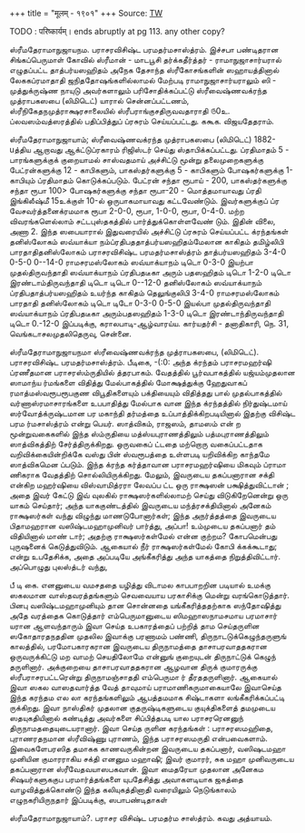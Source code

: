+++
title = "मूलम् - १९०१"
+++
Source: [TW](https://archive.org/details/pvpds-t-ao/page/%E0%AF%A7%E0%AF%A7%E0%AF%A8/mode/1up)

TODO : परिष्कार्यम्। ends abruptly at pg 113. any other copy?


ஸ்ரீமதேராமாநுஜாயநம.
பராசரவிசிஷ்ட பரமதர்மசாஸ்த்ரம்.
இச்சபா பண்டிதரான
சிங்கப்பெருமாள் கோவில் ஸ்ரீமான் - மாடபூசி
தர்க்கதீர்த்தர் - ராமாநுஜாசார்யரால் எழுதப்பட்ட தாத்பர்யஸஹிதம்
அநேக தேசாந்த ஸ்ரீகோசங்களின் ஸஹாயத்தினால் லேககப்ரமாதாதி ஜநிததோஷங்களில்லாமல்
மேற்படி ராமாநுஜாசார்யராலும்
ஸி - முத்துக்ருஷ்ண நாயுடு அவர்களாலும்
பரிசோதிக்கப்பட்டு
ஸ்ரீவைஷ்ணவக்ரந்த முத்ராபகஸபை (லிமிடெட்) யாரால் சென்னப்பட்டணம்,
ஸ்ரீநிகேதநமுத்ராக்ஷரசாலையில்
ஸ்ரீபராங்குசதிருவவதாராதி ௫0உ.
ப்லவஸம்வத்ஸரத்தில்
பதிப்பித்துப் ப்ரசுரம் செய்யப்பட்டது.
ககூக.
விஜயதேதராம்.

ஸ்ரீமதேராமாநுஜாயாம்;
ஸ்ரீவைஷ்ணவக்ரந்த முத்ராபகஸபை (லிமிடெட்) 1882- uத்திய ஆறாவது ஆக்ட்டுப்ரகாரம் ரிஜிஸ்டர் செய்து ஸ்தாபிக்கப்பட்டது.
ப்ரதிமாதம் 5 - பாரங்களுக்குக் குறையாமல் சாஸ்வதமாய் அச்சிட்டு மூன்று தலைமுறைகளுக்கு பேட்ரன்களுக்கு 12 - காபிகளும், பாகஸ்தர்களுக்கு 5 - காபிகளும் போஷகர்களுக்கு 1- காபியும் ப்ரதிமாதம் கொடுக்கப்படும்.
பேட்ரன் சந்தா ரூபாய் - 200, பாகஸ்தர்களுக்கு சந்தா ரூபா 100> போஷகர்களுக்கு சந்தா ரூபா-20 - மொத்தமாயாவது ப்ரதி இங்கிலீஷ்மீ 15உக்குள் 10-ல் ஒருபாகமாயாவது கட்டவேண்டும். இவர்களுக்குப் ப்ர வேசவர்த்தனைக்ரமமாக ரூபா 2-0-0, ரூபா, 1-0-0, ரூபா, 0-4-0.
மற்ற விவரங்களெல்லாம் சட்டபுஸ்தகத்தில் பார்த்துக்கொள்ளவேண் டும். இதின் விலை, அணா 2.
இந்த ஸபையாரால் இதுவரையில் அச்சிட்டு ப்ரசுரம் செய்யப்பட்ட க்ரந்தங்கள்
தனிஸ்லோகம் ஸவ்யாக்யா நம்ப்ரதிபததாத்பர்யஸஹிதம்மேலான
காகிதம் தமிழ்லிபி
பாரதாதிதனிஸ்லோகம்
பராசரவிசிஷ்ட பரமதர்மசாஸ்த்ரம் தாத்பர்யஸஹிதம்
3-4-0
0-5-0
0--14-0
ராமசரமஸ்லோகம் ஸவ்யாக்யாநம்
டிடொ
0-3-0
இயற்பா முதல்திருவந்தாதி ஸவ்யாக்யாநம் ப்ரதிபதடீகா அரும்
பதஸஹிதம் டிடொ
1-2-0
டிடொ இரண்டாம்திருவந்தாதி டிடொ டிடொ 0--12-0
தனிஸ்லோகம் ஸவ்யாக்யாநம் ப்ரதிபதாத்பர்யஸஹிதம் உயர்ந்த
காகிதம் தெலுங்குலிபி
3-4-0
ராமசரமஸ்லோகம்
பாரதாதி தனிஸ்லோகம்
டிடொ டிடோ
0-3-0
0-5-0
இயல்பா முதல்திருவந்தாதி ஸவ்யாக்யாநம் ப்ரதிபதடீகா
அரும்பதஸஹிதம்
1-3-0
டிடொ
இரண்டாந்திருவந்தாதி டிடொ
0.-12-0
இப்படிக்கு,
கராலபாடி-ஆழ்வாரய்ய.
கார்யதர்சி - தனாதிகாரி,
நெ. 31, வெங்கடாசலமுதலிதெருவு, சென்னை.

ஸ்ரீமதேராமாநுஜாயநமா
ஸ்ரீவைஷ்ணவக்ரந்த முத்ராபகஸபை,
(லிமிடெட்).
பராசரவிசிஷ்ட பரமதர்மசாஸ்த்ரம்.
பீடிகை,
-(:0:
அந்த க்ரந்தம் பராசரமஹர்ஷி ப்ரணீதமான பராசரஸ்ம்ருதியில் த்தரபாகம். வேதத்தில் பூர்வபாகத்தில் யஜ்யம்முதலான ஸாமாந்ய ர்மங்களை விதித்து மேல்பாகத்தில் மோக்ஷத்துக்கு ஹேதுவாகப் ரமாத்மஸ்வரூபரூபகுண விபூதிகளையும் பக்தியையும் விதித்தது பால் முதல்பாகத்தில் வர்ணாஸ்ரமாசாரங்களை உபபாதித்து மேல்பாக வான இந்த க்ரந்தத்தில் நிர்துஷ்டமாய் ஸர்வோத்க்ருஷ்டமான பர மகாந்தி தர்மத்தை உப்பாத்திக்கிறபடியினால் இதற்கு விசிஷ்ட பரம ர்மசாஸ்த்ரம் என்று பெயர். ஸாத்விகம், ராஜஸம், தாமஸம் என் ற மூன்றுவகைகளில் இந்த ஸ்ம்ருதியை மத்ஸ்யபுராணத்திலும் பத்மபுராணத்திலும் ஸாத்விகத்திற் சேர்த்திருக்கிறது. ஒருவகைப் ட்டதை மற்றொரு வகைப்பட்டதாக வறிவிக்கையின்றிக்கே வஸ்து பின் ஸ்வரூபத்தை உள்ளபடி யறிவிக்கிற காந்தமே ஸாத்விகமென ப்படும்.
இந்த க்ரந்த கர்த்தாவான பராசரமஹர்ஷியை மிகவும் ப்ராமா ணிகராக வேதத்திற் சொல்லியிருக்கிறது. மேலும், இவருடைய தகப்பனாரான சக்தி என்கிற மஹர்ஷியை விஸ்வாமித்ரரா லேவப்ப ட்ட ஒரு ராக்ஷஸன் பக்ஷித்துவிட்டான் ; அதை இவர் கேட்டு இவ் வுலகில் ராக்ஷஸர்களில்லாமற் செய்து விடுகிறேனென்று ஒரு யாகம் செய்தார்; அந்த யாககுண்டத்தில் இவருடைய மந்த்ரசக்தியினால் அனேகம் ராக்ஷஸர்கள் வந்து விழுந்து மாணடுபோனார்கள்; இந்த அநர்த்தத்தை இவருடைய பிதாமஹரான வஸிஷ்டமஹாமுனிவர் பார்த்து, அப்பா! உம்முடைய தகப்பனார் தம் விதியினால் மாண் டார்; அதற்கு ராக்ஷஸர்கள்மேல் என்ன குற்றம? கோபமென்பது புருஷனைக் கெடுத்துவிடும். ஆகையால் நீர் ராக்ஷஸர்கள்மேல் கோபி க்கக்கூடாது; என்று உபதேசிக்க, அதை அப்படியே அங்கீகரித்து அந்த யாகத்தை நிறுத்திவிட்டார். அப்பொழுது புலஸ்த்டர் வந்து,

பீ டி கை.
எனனுடைய வமசததை யழித்து விடாமல காபபாறறின படியால் உமக்கு ஸகலமான வாஸ்தவரத்தங்களும் செவவையாய பரகாசிக்கு மென்று வரங்கொடுத்தார். பினபு வஸிஷ்டமஹாமுனியும் தான சொன்னதை யங்கீகரித்ததற்காக ஸந்தோஷித்து அதே வரத்தைக கொடுத்தார்
எம்பெருமானுடைய ஸிமஹாஸநாமசமாய பரமாசார் யரான ஆளவந்தாரும் இவா செய்த உபகாரத்தைப் பற்றித் தாம செய்தருளின ஸகோதாரதநததின முதலில இவாக்கு பரணாமம் பண்ணி, திருநாடடுக்கெழுந்தருளுங் காலத்தில், பரமோபகாரகரான இவருடைய திருநாமத்தை தாசாபரவாததகரான ஒருவருக்கிட்டு மற வாமற் செயதிலோமே என்னுங் குறையுடன் திருநாட்டுக் கெழுந் தருளினார். அக்குறையை தாசாபரவாததகரான ஆழவான திருக் குமாரருக்கு ஸ்ரீபராசரபட்டரென்று திருநாமஞ்சாததி எம்பெருமா ர் தீரததருளினார். ஆகையால் இவா ஸகல வாஸதவார்த்த வேத் தாவுமாய் பராமாணிகருமாகையாலே இவாசெய்த இந்த கரந்தம எல லா கரந்தங்களிலும் ஆபத்தமமாக சிஷ்டாகளா லங்கீகரிக்கப்பட்டி ருக்கிறது.
இவா நாஸ்திகர் முதலான குதருஷ்டிகளுடைய குயுக்திகளைத் தமமுடைய ஸதயுகதியினால் கண்டித்து அவர்களை சிப்பித்தபடி யால பராசரரெனனுந் திருநாமததையுடையரானார். இவா செய்த ருளின கரந்தங்கள் : பராசரஸமஹிதை, புராணரதநமான ஸ்ரீவிஷ்ணு புராணம், இந்த பராசரஸமருதி என்பவைகளாம். இவைகளேபரஸித தமாகக காணவருகின்றன இவருடைய தகப்பனார், வஸிஷடமஹா முனியின குமாரராகிய சக்தி எனனும மஹாஷி; இவர் குமாரர், சுக மஹா முனிவருடைய தகப்பனாரான ஸ்ரீவேதவயாஸபகவான். இவா மைதரேயா முதலான அனேகம சிஷயர்களுககுப பரமார்த்தங்களை யுபதேசித்து அவாகளடியாக ஜகத்தை வாழவித்துக்கொண்டு இந்த கலியுகத்தினாதி வரையிலும் நெடுங்காலம் எழுநகரியிருநதார்
இப்படிக்கு, ஸபாபண்டிதாகள்

ஸ்ரீமதேராமாநுஜாயாம்?.
பராசர விசிஷ்ட பரமதர்ம சாஸ்த்ரம்.
கவது அத்யாயம். 
